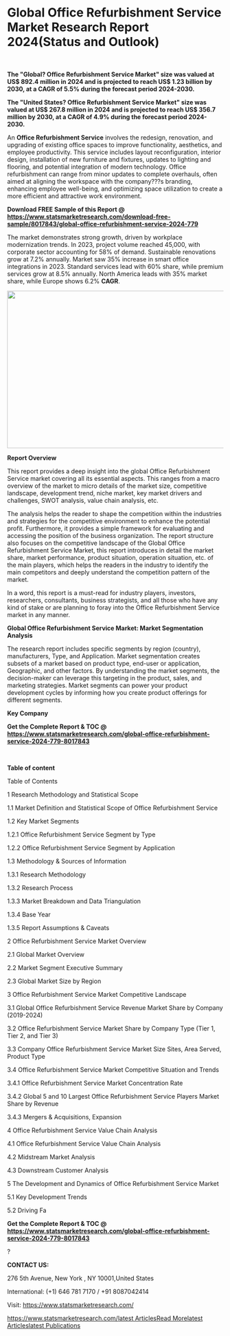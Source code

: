 <h1>Global Office Refurbishment Service Market Research Report 2024(Status and Outlook)</h1><br/><p><strong>The "Global? Office Refurbishment Service Market" size was valued at US$ 892.4 million in 2024 and is projected to reach US$ 1.23 billion by 2030, at a <strong>CAGR</strong> of 5.5% during the forecast period 2024-2030.</strong></p>
 
 
 
 <p><strong>The "United States? Office Refurbishment Service Market" size was valued at US$ 267.8 million in 2024 and is projected to reach US$ 356.7 million by 2030, at a <strong>CAGR</strong> of 4.9% during the forecast period 2024-2030.</strong></p>
 
 
 
 <p>An <strong>Office Refurbishment Service</strong> involves the redesign, renovation, and upgrading of existing office spaces to improve functionality, aesthetics, and employee productivity. This service includes layout reconfiguration, interior design, installation of new furniture and fixtures, updates to lighting and flooring, and potential integration of modern technology. Office refurbishment can range from minor updates to complete overhauls, often aimed at aligning the workspace with the company???s branding, enhancing employee well-being, and optimizing space utilization to create a more efficient and attractive work environment.</p>
 
 
 
 <p><strong>Download FREE Sample of this Report @ <a href="https://www.statsmarketresearch.com/download-free-sample/8017843/global-office-refurbishment-service-2024-779">https://www.statsmarketresearch.com/download-free-sample/8017843/global-office-refurbishment-service-2024-779</a></strong></p>
 
 
 
 <p>The market demonstrates strong growth, driven by workplace modernization trends. In 2023, project volume reached 45,000, with corporate sector accounting for 58% of demand. Sustainable renovations grow at 7.2% annually. Market saw 35% increase in smart office integrations in 2023. Standard services lead with 60% share, while premium services grow at 8.5% annually. North America leads with 35% market share, while Europe shows 6.2% <strong>CAGR</strong>.</p>
 
 
 
 <p><img alt="" src="https://www.24marketreports.com/assets/report-images/OfficeRefurbishmentServiceMarket.png" style="height:366px; width:731px" /></p>
 
 
 
 <p><strong>Report Overview</strong></p>
 
 
 
 <p>This report provides a deep insight into the global Office Refurbishment Service market covering all its essential aspects. This ranges from a macro overview of the market to micro details of the market size, competitive landscape, development trend, niche market, key market drivers and challenges, SWOT analysis, value chain analysis, etc.</p>
 
 
 
 <p>The analysis helps the reader to shape the competition within the industries and strategies for the competitive environment to enhance the potential profit. Furthermore, it provides a simple framework for evaluating and accessing the position of the business organization. The report structure also focuses on the competitive landscape of the Global Office Refurbishment Service Market, this report introduces in detail the market share, market performance, product situation, operation situation, etc. of the main players, which helps the readers in the industry to identify the main competitors and deeply understand the competition pattern of the market.</p>
 
 
 
 <p>In a word, this report is a must-read for industry players, investors, researchers, consultants, business strategists, and all those who have any kind of stake or are planning to foray into the Office Refurbishment Service market in any manner.</p>
 
 
 
 <p><strong>Global Office Refurbishment Service Market: Market Segmentation Analysis</strong></p>
 
 
 
 <p>The research report includes specific segments by region (country), manufacturers, Type, and Application. Market segmentation creates subsets of a market based on product type, end-user or application, Geographic, and other factors. By understanding the market segments, the decision-maker can leverage this targeting in the product, sales, and marketing strategies. Market segments can power your product development cycles by informing how you create product offerings for different segments.</p>
 
 
 
 <p><strong>Key Company</strong></p>
 
 
 
 <div><b>Get the Complete Report & TOC @ <a href="https://www.statsmarketresearch.com/global-office-refurbishment-service-2024-779-8017843">https://www.statsmarketresearch.com/global-office-refurbishment-service-2024-779-8017843</a></b></div>
 
 
 
 <p><br />
 
 <b>Table of content</b></p>
 
 
 
 <p>Table of Contents<br />
 
 1 Research Methodology and Statistical Scope<br />
 
 1.1 Market Definition and Statistical Scope of Office Refurbishment Service<br />
 
 1.2 Key Market Segments<br />
 
 1.2.1 Office Refurbishment Service Segment by Type<br />
 
 1.2.2 Office Refurbishment Service Segment by Application<br />
 
 1.3 Methodology & Sources of Information<br />
 
 1.3.1 Research Methodology<br />
 
 1.3.2 Research Process<br />
 
 1.3.3 Market Breakdown and Data Triangulation<br />
 
 1.3.4 Base Year<br />
 
 1.3.5 Report Assumptions & Caveats<br />
 
 2 Office Refurbishment Service Market Overview<br />
 
 2.1 Global Market Overview<br />
 
 2.2 Market Segment Executive Summary<br />
 
 2.3 Global Market Size by Region<br />
 
 3 Office Refurbishment Service Market Competitive Landscape<br />
 
 3.1 Global Office Refurbishment Service Revenue Market Share by Company (2019-2024)<br />
 
 3.2 Office Refurbishment Service Market Share by Company Type (Tier 1, Tier 2, and Tier 3)<br />
 
 3.3 Company Office Refurbishment Service Market Size Sites, Area Served, Product Type<br />
 
 3.4 Office Refurbishment Service Market Competitive Situation and Trends<br />
 
 3.4.1 Office Refurbishment Service Market Concentration Rate<br />
 
 3.4.2 Global 5 and 10 Largest Office Refurbishment Service Players Market Share by Revenue<br />
 
 3.4.3 Mergers & Acquisitions, Expansion<br />
 
 4 Office Refurbishment Service Value Chain Analysis<br />
 
 4.1 Office Refurbishment Service Value Chain Analysis<br />
 
 4.2 Midstream Market Analysis<br />
 
 4.3 Downstream Customer Analysis<br />
 
 5 The Development and Dynamics of Office Refurbishment Service Market<br />
 
 5.1 Key Development Trends<br />
 
 5.2 Driving Fa</p>
 
 
 
 <div><b>Get the Complete Report & TOC @ <a href="https://www.statsmarketresearch.com/global-office-refurbishment-service-2024-779-8017843">https://www.statsmarketresearch.com/global-office-refurbishment-service-2024-779-8017843</a></b></div>
 
 
 
 <p>? </p>
 
 
 
 <p><b>CONTACT US:</b><br />
 
 276 5th Avenue, New York , NY 10001,United States<br />
 
 International: (+1) 646 781 7170 / +91 8087042414<br />
 
 Visit: <a href="https://www.statsmarketresearch.com/">https://www.statsmarketresearch.com/</a><br />
 
 <a href="https://gyeongbokgung.com">https://www.statsmarketresearch.com/</a><a href="https://hallyeomaritime.com">latest Articles</a><a href="https://jingwansa.com">Read More</a><a href="https://nguoiviet.jp/">latest Articles</a><a href="https://www.intelmarketresearch.com/">latest Publications</a></p>
